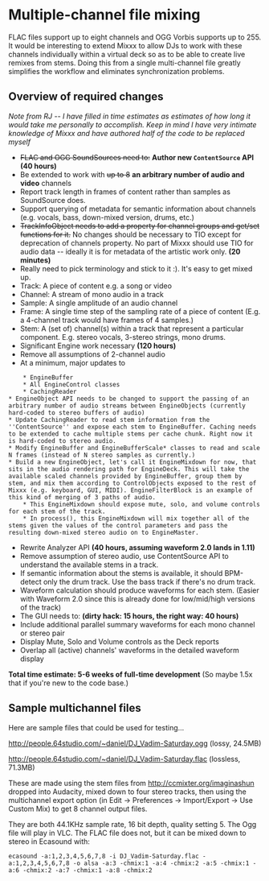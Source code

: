 # Multiple-channel file mixing

FLAC files support up to eight channels and OGG Vorbis supports up to
255. It would be interesting to extend Mixxx to allow DJs to work with
these channels individually within a virtual deck so as to be able to
create live remixes from stems. Doing this from a single multi-channel
file greatly simplifies the workflow and eliminates synchronization
problems.

## Overview of required changes

*Note from RJ -- I have filled in time estimates as estimates of how
long it would take me personally to accomplish. Keep in mind I have very
intimate knowledge of Mixxx and have authored half of the code to be
replaced myself*

  - ~~FLAC and OGG SoundSources need to:~~ **Author new `ContentSource`
    API** **(40 hours)**
  - Be extended to work with ~~up to 8~~ **an arbitrary number of audio
    and video** channels
  - Report track length in frames of content rather than samples as
    SoundSource does.
  - Support querying of metadata for semantic information about channels
    (e.g. vocals, bass, down-mixed version, drums, etc.)
  - ~~TrackInfoObject needs to add a property for channel groups and
    get/set functions for it.~~ No changes should be necessary to TIO
    except for deprecation of channels property. No part of Mixxx should
    use TIO for audio data -- ideally it is for metadata of the artistic
    work only. **(20 minutes)**
  - Really need to pick terminology and stick to it :). It's easy to get
    mixed up. 
  - Track: A piece of content e.g. a song or video
  - Channel: A stream of mono audio in a track
  - Sample: A single amplitude of an audio channel
  - Frame: A single time step of the sampling rate of a piece of content
    (E.g. a 4-channel track would have frames of 4 samples.)
  - Stem: A (set of) channel(s) within a track that represent a
    particular component. E.g. stereo vocals, 3-stereo strings, mono
    drums.
  - Significant Engine work necessary **(120 hours)**
  - Remove all assumptions of 2-channel audio 
  - At a minimum, major updates to

<!-- end list -->

``` 
    * EngineBuffer
    * All EngineControl classes
    * CachingReader
* EngineObject API needs to be changed to support the passing of an arbitrary number of audio streams between EngineObjects (currently hard-coded to stereo buffers of audio) 
* Update CachingReader to read stem information from the ''ContentSource'' and expose each stem to EngineBuffer. Caching needs to be extended to cache multiple stems per cache chunk. Right now it is hard-coded to stereo audio.
* Modify EngineBuffer and EngineBufferScale* classes to read and scale N frames (instead of N stereo samples as currently.)
* Build a new EngineObject, let's call it EngineMixdown for now, that sits in the audio rendering path for EngineDeck. This will take the available scaled channels provided by EngineBuffer, group them by stem, and mix them according to ControlObjects exposed to the rest of Mixxx (e.g. keyboard, GUI, MIDI). EngineFilterBlock is an example of this kind of merging of 3 paths of audio.
    * This EngineMixdown should expose mute, solo, and volume controls for each stem of the track.
    * In process(), this EngineMixdown will mix together all of the stems given the values of the control parameters and pass the resulting down-mixed stereo audio on to EngineMaster.
```

  - Rewrite Analyzer API **(40 hours, assuming waveform 2.0 lands in
    1.11)**
  - Remove assumption of stereo audio, use ContentSource API to
    understand the available stems in a track.
  - If semantic information about the stems is available, it should
    BPM-detect only the drum track. Use the bass track if there's no
    drum track.
  - Waveform calculation should produce waveforms for each stem. (Easier
    with Waveform 2.0 since this is already done for low/mid/high
    versions of the track)
  - The GUI needs to: **(dirty hack: 15 hours, the right way: 40
    hours)**
  - Include additional parallel summary waveforms for each mono channel
    or stereo pair
  - Display Mute, Solo and Volume controls as the Deck reports
  - Overlap all (active) channels' waveforms in the detailed waveform
    display

**Total time estimate: 5-6 weeks of full-time development** (So maybe
1.5x that if you're new to the code base.)

## Sample multichannel files

Here are sample files that could be used for testing...

<http://people.64studio.com/~daniel/DJ_Vadim-Saturday.ogg> (lossy,
24.5MB)

<http://people.64studio.com/~daniel/DJ_Vadim-Saturday.flac> (lossless,
71.3MB)

These are made using the stem files from
<http://ccmixter.org/imaginashun> dropped into Audacity, mixed down to
four stereo tracks, then using the multichannel export option (in Edit
-\> Preferences -\> Import/Export -\> Use Custom Mix) to get 8 channel
output files.

They are both 44.1KHz sample rate, 16 bit depth, quality setting 5. The
Ogg file will play in VLC. The FLAC file does not, but it can be mixed
down to stereo in Ecasound with:

`ecasound -a:1,2,3,4,5,6,7,8 -i DJ_Vadim-Saturday.flac
-a:1,2,3,4,5,6,7,8 -o alsa -a:3 -chmix:1 -a:4 -chmix:2 -a:5 -chmix:1
-a:6 -chmix:2 -a:7 -chmix:1 -a:8 -chmix:2`
